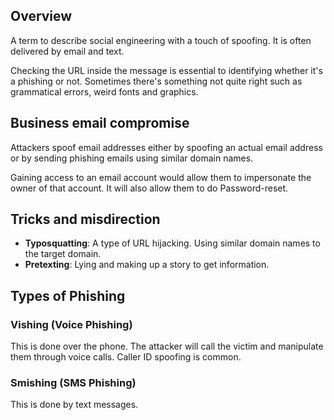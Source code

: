## Overview

A term to describe social engineering with a touch of spoofing. It is often delivered by email and text.

Checking the URL inside the message is essential to identifying whether it's a phishing or not. Sometimes there's something not quite right such as grammatical errors, weird fonts and graphics.

## Business email compromise

Attackers spoof email addresses either by spoofing an actual email address or by sending phishing emails using similar domain names.

Gaining access to an email account would allow them to impersonate the owner of that account. It will also allow them to do Password-reset.

## Tricks and misdirection

- **Typosquatting**: A type of URL hijacking. Using similar domain names to the target domain.
- **Pretexting**: Lying and making up a story to get information.

## Types of Phishing

### Vishing (Voice Phishing)

This is done over the phone. The attacker will call the victim and manipulate them through voice calls. Caller ID spoofing is common.

### Smishing (SMS Phishing)

This is done by text messages. 
